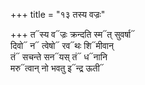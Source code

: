 +++
title = "१३ तस्य वज्रः"

+++
त᳓स्य व᳓ज्रः क्रन्दति स्म᳓त् सुवर्षा᳓  
दिवो᳓ न᳓ त्वेषो᳓ रव᳓थः शि᳓मीवान्  
तं᳓ सचन्ते सन᳓यस् तं᳓ ध᳓नानि  
मरु᳓त्वान् नो भवतु इ᳓न्द्र ऊती᳓